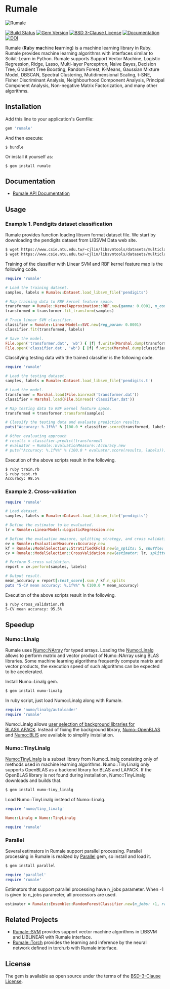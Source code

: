 # Rumale

![Rumale](https://dl.dropboxusercontent.com/s/joxruk2720ur66o/rumale_header_400.png)

[![Build Status](https://github.com/yoshoku/rumale/actions/workflows/main.yml/badge.svg)](https://github.com/yoshoku/rumale/actions/workflows/main.yml)
[![Gem Version](https://badge.fury.io/rb/rumale.svg)](https://badge.fury.io/rb/rumale)
[![BSD 3-Clause License](https://img.shields.io/badge/License-BSD%203--Clause-orange.svg)](https://github.com/yoshoku/rumale/blob/main/LICENSE.txt)
[![Documentation](https://img.shields.io/badge/api-reference-blue.svg)](https://yoshoku.github.io/rumale/doc/)
[![DOI](https://zenodo.org/badge/105371532.svg)](https://doi.org/10.5281/zenodo.14590520)

Rumale (**Ru**by **ma**chine **le**arning) is a machine learning library in Ruby.
Rumale provides machine learning algorithms with interfaces similar to Scikit-Learn in Python.
Rumale supports Support Vector Machine,
Logistic Regression, Ridge, Lasso,
Multi-layer Perceptron,
Naive Bayes, Decision Tree, Gradient Tree Boosting, Random Forest,
K-Means, Gaussian Mixture Model, DBSCAN, Spectral Clustering,
Mutidimensional Scaling, t-SNE,
Fisher Discriminant Analysis, Neighbourhood Component Analysis,
Principal Component Analysis, Non-negative Matrix Factorization,
and many other algorithms.

## Installation

Add this line to your application's Gemfile:

```ruby
gem 'rumale'
```

And then execute:

    $ bundle

Or install it yourself as:

    $ gem install rumale

## Documentation

- [Rumale API Documentation](https://yoshoku.github.io/rumale/doc/)

## Usage

### Example 1. Pendigits dataset classification

Rumale provides function loading libsvm format dataset file.
We start by downloading the pendigits dataset from LIBSVM Data web site.

```bash
$ wget https://www.csie.ntu.edu.tw/~cjlin/libsvmtools/datasets/multiclass/pendigits
$ wget https://www.csie.ntu.edu.tw/~cjlin/libsvmtools/datasets/multiclass/pendigits.t
```

Training of the classifier with Linear SVM and RBF kernel feature map is the following code.

```ruby
require 'rumale'

# Load the training dataset.
samples, labels = Rumale::Dataset.load_libsvm_file('pendigits')

# Map training data to RBF kernel feature space.
transformer = Rumale::KernelApproximation::RBF.new(gamma: 0.0001, n_components: 1024, random_seed: 1)
transformed = transformer.fit_transform(samples)

# Train linear SVM classifier.
classifier = Rumale::LinearModel::SVC.new(reg_param: 0.0001)
classifier.fit(transformed, labels)

# Save the model.
File.open('transformer.dat', 'wb') { |f| f.write(Marshal.dump(transformer)) }
File.open('classifier.dat', 'wb') { |f| f.write(Marshal.dump(classifier)) }
```

Classifying testing data with the trained classifier is the following code.

```ruby
require 'rumale'

# Load the testing dataset.
samples, labels = Rumale::Dataset.load_libsvm_file('pendigits.t')

# Load the model.
transformer = Marshal.load(File.binread('transformer.dat'))
classifier = Marshal.load(File.binread('classifier.dat'))

# Map testing data to RBF kernel feature space.
transformed = transformer.transform(samples)

# Classify the testing data and evaluate prediction results.
puts("Accuracy: %.1f%%" % (100.0 * classifier.score(transformed, labels)))

# Other evaluating approach
# results = classifier.predict(transformed)
# evaluator = Rumale::EvaluationMeasure::Accuracy.new
# puts("Accuracy: %.1f%%" % (100.0 * evaluator.score(results, labels)))
```

Execution of the above scripts result in the following.

```bash
$ ruby train.rb
$ ruby test.rb
Accuracy: 98.5%
```

### Example 2. Cross-validation

```ruby
require 'rumale'

# Load dataset.
samples, labels = Rumale::Dataset.load_libsvm_file('pendigits')

# Define the estimator to be evaluated.
lr = Rumale::LinearModel::LogisticRegression.new

# Define the evaluation measure, splitting strategy, and cross validation.
ev = Rumale::EvaluationMeasure::Accuracy.new
kf = Rumale::ModelSelection::StratifiedKFold.new(n_splits: 5, shuffle: true, random_seed: 1)
cv = Rumale::ModelSelection::CrossValidation.new(estimator: lr, splitter: kf, evaluator: ev)

# Perform 5-cross validation.
report = cv.perform(samples, labels)

# Output result.
mean_accuracy = report[:test_score].sum / kf.n_splits
puts "5-CV mean accuracy: %.1f%%" % (100.0 * mean_accuracy)
```

Execution of the above scripts result in the following.

```bash
$ ruby cross_validation.rb
5-CV mean accuracy: 95.5%
```


## Speedup

### Numo::Linalg
Rumale uses [Numo::NArray](https://github.com/ruby-numo/numo-narray) for typed arrays.
Loading the [Numo::Linalg](https://github.com/ruby-numo/numo-linalg) allows to perform matrix and vector product of Numo::NArray
using BLAS libraries.
Some machine learning algorithms frequently compute matrix and vector products,
the execution speed of such algorithms can be expected to be accelerated.

Install Numo::Linalg gem.

```bash
$ gem install numo-linalg
```

In ruby script, just load Numo::Linalg along with Rumale.

```ruby
require 'numo/linalg/autoloader'
require 'rumale'
```

Numo::Linalg allows [user selection of background libraries for BLAS/LAPACK](https://github.com/ruby-numo/numo-linalg/blob/master/doc/select-backend.md).
Instead of fixing the background library,
[Numo::OpenBLAS](https://github.com/yoshoku/numo-openblas) and [Numo::BLIS](https://github.com/yoshoku/numo-blis)
are available to simplify installation.

### Numo::TinyLinalg
[Numo::TinyLinalg](https://github.com/yoshoku/numo-tiny_linalg) is a subset library from Numo::Linalg consisting only of methods used in machine learning algorithms.
Numo::TinyLinalg only supports OpenBLAS as a backend library for BLAS and LAPACK.
If the OpenBLAS library is not found during installation, Numo::TinyLinalg downloads and builds that.

```bash
$ gem install numo-tiny_linalg
```

Load Numo::TinyLinalg instead of Numo::Linalg.

```ruby
require 'numo/tiny_linalg'

Numo::Linalg = Numo::TinyLinalg

require 'rumale'
```

### Parallel
Several estimators in Rumale support parallel processing.
Parallel processing in Rumale is realized by [Parallel](https://github.com/grosser/parallel) gem,
so install and load it.

```bash
$ gem install parallel
```

```ruby
require 'parallel'
require 'rumale'
```

Estimators that support parallel processing have n_jobs parameter.
When -1 is given to n_jobs parameter, all processors are used.

```ruby
estimator = Rumale::Ensemble::RandomForestClassifier.new(n_jobs: -1, random_seed: 1)
```

## Related Projects

- [Rumale::SVM](https://github.com/yoshoku/rumale-svm) provides support vector machine algorithms in LIBSVM and LIBLINEAR with Rumale interface.
- [Rumale::Torch](https://github.com/yoshoku/rumale-torch) provides the learning and inference by the neural network defined in torch.rb with Rumale interface.

## License

The gem is available as open source under the terms of the [BSD-3-Clause License](https://opensource.org/licenses/BSD-3-Clause).
